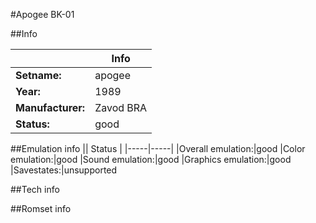 #Apogee BK-01

##Info

||Info|
|-----|-----|
|**Setname:**|apogee
|**Year:**|1989
|**Manufacturer:**|Zavod BRA
|**Status:**|good

##Emulation info
|| Status |
|-----|-----|
|Overall emulation:|good
|Color emulation:|good
|Sound emulation:|good
|Graphics emulation:|good
|Savestates:|unsupported

##Tech info

##Romset info

<!--- START OF EDITED COMMENT DO NOT TOUCH TEXT ABOVE-->

